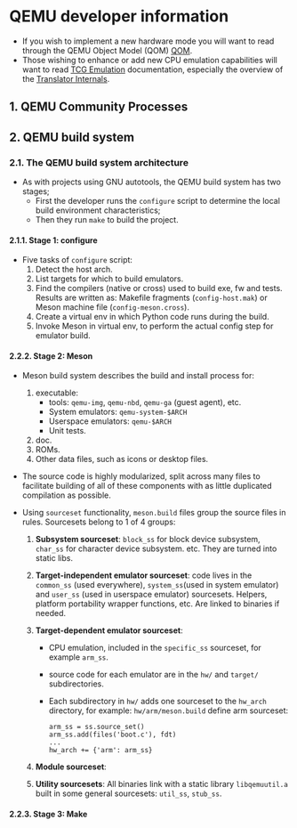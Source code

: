 # QEMU developer information

- If you wish to implement a new hardware mode you will want to read through the QEMU Object Model (QOM) [QOM](https://qemu-project.gitlab.io/qemu/devel/qom.html#qom).
- Those wishing to enhance or add new CPU emulation capabilities will want to read [TCG Emulation](https://qemu-project.gitlab.io/qemu/devel/index-tcg.html#tcg) documentation, especially the overview of the [Translator Internals](https://qemu-project.gitlab.io/qemu/devel/tcg.html#tcg-internals).

## 1. QEMU Community Processes

## 2. QEMU build system

### 2.1. The QEMU build system architecture

- As with projects using GNU autotools, the QEMU build system has two stages;
  - First the developer runs the `configure` script to determine the local build environment characteristics;
  - Then they run `make` to build the project.

#### 2.1.1. Stage 1: configure

- Five tasks of `configure` script:
  1. Detect the host arch.
  2. List targets for which to build emulators.
  3. Find the compilers (native or cross) used to build exe, fw and tests. Results are written as: Makefile fragments (`config-host.mak`) or Meson machine file (`config-meson.cross`).
  4. Create a virtual env in which Python code runs during the build.
  5. Invoke Meson in virtual env, to perform the actual config step for emulator build.

#### 2.2.2. Stage 2: Meson

- Meson build system describes the build and install process for:
  1. executable:
       - tools: `qemu-img`, `qemu-nbd`, `qemu-ga` (guest agent), etc.
       - System emulators: `qemu-system-$ARCH`
       - Userspace emulators: `qemu-$ARCH`
       - Unit tests.
  2. doc.
  3. ROMs.
  4. Other data files, such as icons or desktop files.

- The source code is highly modularized, split across many files to facilitate building of all of these components with as little duplicated compilation as possible.
- Using `sourceset` functionality, `meson.build` files group the source files in rules. Sourcesets belong to 1 of 4 groups:
  1. **Subsystem sourceset**: `block_ss` for block device subsystem, `char_ss` for character device subsystem. etc. They are turned into static libs.
  2. **Target-independent emulator sourceset**: code lives in the `common_ss` (used everywhere), `system_ss`(used in system emulator) and `user_ss` (used in userspace emulator) sourcesets. Helpers, platform portability wrapper functions, etc. Are linked to binaries if needed.
  3. **Target-dependent emulator sourceset**:
        - CPU emulation, included in the `specific_ss` sourceset, for example `arm_ss`.
        - source code for each emulator are in the `hw/` and `target/` subdirectories.
        - Each subdirectory in `hw/` adds one sourceset to the `hw_arch` directory, for example: `hw/arm/meson.build` define arm sourceset:

            ```meson
            arm_ss = ss.source_set()
            arm_ss.add(files('boot.c'), fdt)
            ...
            hw_arch += {'arm': arm_ss}
            ```

  4. **Module sourceset**:
  5. **Utility sourcesets**: All binaries link with a static library `libqemuutil.a` built in some general sourcesets: `util_ss`, `stub_ss`.

#### 2.2.3. Stage 3: Make
